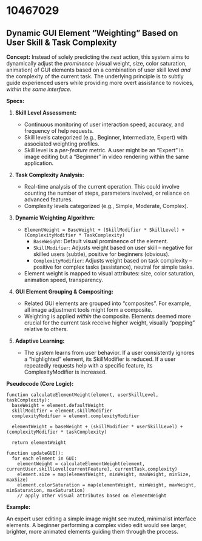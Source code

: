 # 10467029

## Dynamic GUI Element “Weighting” Based on User Skill & Task Complexity

**Concept:** Instead of solely predicting the *next* action, this system aims to dynamically adjust the *prominence* (visual weight, size, color saturation, animation) of GUI elements based on a combination of user skill level *and* the complexity of the current task.  The underlying principle is to subtly guide experienced users while providing more overt assistance to novices, *within the same interface*.

**Specs:**

1.  **Skill Level Assessment:**
    *   Continuous monitoring of user interaction speed, accuracy, and frequency of help requests.
    *   Skill levels categorized (e.g., Beginner, Intermediate, Expert) with associated weighting profiles.
    *   Skill level is a *per-feature* metric. A user might be an “Expert” in image editing but a “Beginner” in video rendering within the same application.

2.  **Task Complexity Analysis:**
    *   Real-time analysis of the current operation. This could involve counting the number of steps, parameters involved, or reliance on advanced features.
    *   Complexity levels categorized (e.g., Simple, Moderate, Complex).

3.  **Dynamic Weighting Algorithm:**
    *   `ElementWeight = BaseWeight + (SkillModifier * SkillLevel) + (ComplexityModifier * TaskComplexity)`
        *   `BaseWeight`: Default visual prominence of the element.
        *   `SkillModifier`:  Adjusts weight based on user skill – negative for skilled users (subtle), positive for beginners (obvious).
        *   `ComplexityModifier`:  Adjusts weight based on task complexity – positive for complex tasks (assistance), neutral for simple tasks.
    *   Element weight is mapped to visual attributes: size, color saturation, animation speed, transparency.

4.  **GUI Element Grouping & Compositing:**
    *   Related GUI elements are grouped into “composites”. For example, all image adjustment tools might form a composite.
    *   Weighting is applied *within* the composite.  Elements deemed more crucial for the current task receive higher weight, visually “popping” relative to others.

5.  **Adaptive Learning:**
    *   The system learns from user behavior. If a user consistently ignores a “highlighted” element, its SkillModifier is reduced.  If a user repeatedly requests help with a specific feature, its ComplexityModifier is increased.

**Pseudocode (Core Logic):**

```
function calculateElementWeight(element, userSkillLevel, taskComplexity):
  baseWeight = element.defaultWeight
  skillModifier = element.skillModifier
  complexityModifier = element.complexityModifier

  elementWeight = baseWeight + (skillModifier * userSkillLevel) + (complexityModifier * taskComplexity)

  return elementWeight

function updateGUI():
  for each element in GUI:
    elementWeight = calculateElementWeight(element, currentUser.skillLevel[currentFeature], currentTask.complexity)
    element.size = map(elementWeight, minWeight, maxWeight, minSize, maxSize)
    element.colorSaturation = map(elementWeight, minWeight, maxWeight, minSaturation, maxSaturation)
    // apply other visual attributes based on elementWeight

```

**Example:**

An expert user editing a simple image might see muted, minimalist interface elements. A beginner performing a complex video edit would see larger, brighter, more animated elements guiding them through the process.